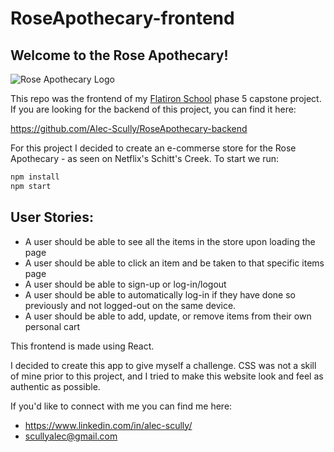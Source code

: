 # RoseApothecary-frontend
## Welcome to the Rose Apothecary!

![Rose Apothecary Logo](https://static.wikia.nocookie.net/schitts-creek/images/7/75/Roseapothlogo.jpg/revision/latest/scale-to-width-down/1000?cb=20181108044017)

This repo was the frontend of my [Flatiron School](https://flatironschool.com/) phase 5 capstone project. If you are looking for the backend of this project, you can find it here:

https://github.com/Alec-Scully/RoseApothecary-backend

For this project I decided to create an e-commerse store for the Rose Apothecary - as seen on Netflix's Schitt's Creek.
To start we run:

```javascript
npm install
npm start
```

## User Stories:
  * A user should be able to see all the items in the store upon loading the page
  * A user should be able to click an item and be taken to that specific items page
  * A user should be able to sign-up or log-in/logout
  * A user should be able to automatically log-in if they have done so previously and not logged-out on the same device.
  * A user should be able to add, update, or remove items from their own personal cart
  
This frontend is made using React.

I decided to create this app to give myself a challenge. CSS was not a skill of mine prior to this project, and I tried to make this website look and feel as authentic as possible.

If you'd like to connect with me you can find me here:
* https://www.linkedin.com/in/alec-scully/
* scullyalec@gmail.com
